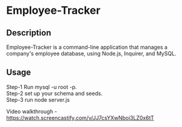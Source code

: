 # Employee-Tracker

## Description

Employee-Tracker is a command-line application that manages a company's employee database, using Node.js, Inquirer, and MySQL.

## Usage 
 Step-1 Run mysql -u root -p. <br>
 Step-2 set up your schema and seeds. <br>
 Step-3 run node server.js


Video walkthrough - https://watch.screencastify.com/v/JJ7csYXwNboi3LZ0x6tT